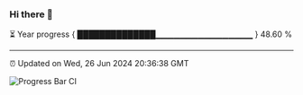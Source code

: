 ### Hi there 👋

⏳ Year progress { ██████████████▁▁▁▁▁▁▁▁▁▁▁▁▁▁▁▁ } 48.60 %

---

⏰ Updated on Wed, 26 Jun 2024 20:36:38 GMT

![Progress Bar CI](https://github.com/IshwaranRudhara/GIT-ACTION/workflows/Progress%20Bar%20CI/badge.svg)
